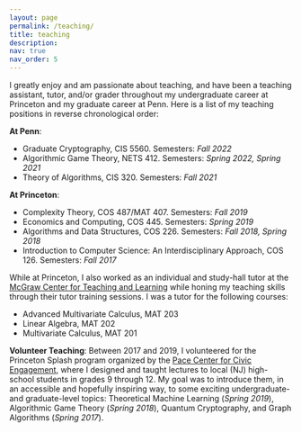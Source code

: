 ```yaml
---
layout: page
permalink: /teaching/
title: teaching
description:
nav: true
nav_order: 5
---
```


I greatly enjoy and am passionate about teaching, and have been a teaching assistant, tutor, and/or grader throughout my undergraduate career at Princeton and my graduate career at Penn. Here is a list of my teaching positions in reverse chronological order:

**At Penn**:

- Graduate Cryptography, CIS 5560. Semesters: *Fall 2022*
- Algorithmic Game Theory, NETS 412. Semesters: *Spring 2022, Spring 2021*
- Theory of Algorithms, CIS 320. Semesters: *Fall 2021*

**At Princeton**:

- Complexity Theory, COS 487/MAT 407. Semesters: *Fall 2019*
- Economics and Computing, COS 445. Semesters: *Spring 2019*
- Algorithms and Data Structures, COS 226. Semesters: *Fall 2018, Spring 2018*
- Introduction to Computer Science: An Interdisciplinary Approach, COS 126. Semesters: *Fall 2017*

While at Princeton, I also worked as an individual and study-hall tutor at the [McGraw Center for Teaching and Learning](https://mcgraw.princeton.edu/) while honing my teaching skills through their tutor training sessions. I was a tutor for the following courses:

- Advanced Multivariate Calculus, MAT 203
- Linear Algebra, MAT 202
- Multivariate Calculus, MAT 201

**Volunteer Teaching**: Between 2017 and 2019, I volunteered for the Princeton Splash program organized by the [Pace Center for Civic Engagement](https://pace.princeton.edu/get-involved/splash), where I designed and taught lectures to local (NJ) high-school students in grades 9 through 12. My goal was to introduce them, in an accessible and hopefully inspiring way, to some exciting undergraduate- and graduate-level topics: Theoretical Machine Learning (*Spring 2019*), Algorithmic Game Theory (*Spring 2018*), Quantum Cryptography, and Graph Algorithms (*Spring 2017*).

